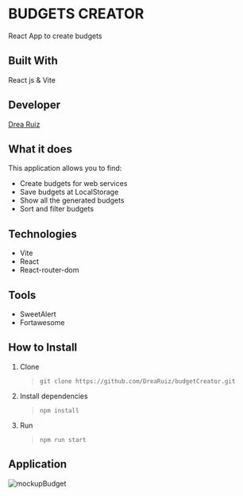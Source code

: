 # BUDGETS CREATOR
React App to create budgets 


## Built With
React js & Vite

## Developer
[Drea Ruiz](https://github.com/drearuiz/)

## What it does
This application allows you to find:

- Create budgets for web services</li>
- Save budgets at LocalStorage</li>
- Show all the generated budgets</li>
- Sort and filter budgets</li>

## Technologies
- Vite
- React
- React-router-dom


## Tools
- SweetAlert
- Fortawesome


## How to Install
1. Clone 
    > `git clone https://github.com/DreaRuiz/budgetCreator.git`
2. Install dependencies 
    >`npm install`    
3. Run
    >`npm run start`

## Application

![mockupBudget](https://user-images.githubusercontent.com/108264052/232433133-cdfbb1f7-6b19-4793-8b36-f20194058558.png)
